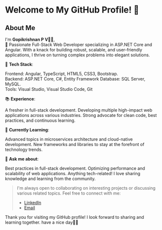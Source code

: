 # Welcome to My GitHub Profile! 👋

## About Me

I'm **Gopikrishnan P V🧑‍💻**,   
🚀 Passionate Full-Stack Web Developer specializing in ASP.NET Core and Angular. With a knack for building robust, scalable, 
and user-friendly applications, I thrive on turning complex problems into elegant solutions.

🔧 __Tech Stack__:

Frontend: Angular, TypeScript, HTML5, CSS3, Bootstrap.  
Backend: ASP.NET Core, C#, Entity Framework
Database: SQL Server, MySQL.  
Tools: Visual Studio, Visual Studio Code, Git

📚 __Experience__:

A fresher  in full-stack development.
Developing multiple high-impact web applications across various industries.
Strong advocate for clean code, best practices, and continuous learning.

🌱 __Currently Learning__:

Advanced topics in microservices architecture and cloud-native development.
New frameworks and libraries to stay at the forefront of technology trends.

💬 __Ask me about__:

Best practices in full-stack development.
Optimizing performance and scalability of web applications.
Anything tech-related! I love sharing knowledge and learning from the community.

>I'm always open to collaborating on interesting projects or discussing various related topics. Feel free to connect with me:
>
>- [LinkedIn]( https://www.linkedin.com/in/gopikrishnan-p-v-b51616239)
>- [Email](gopikrishnanpv9@gmail.com)

Thank you for visiting my GitHub profile! I look forward to sharing and learning together.
have a nice day🙋‍♂️
